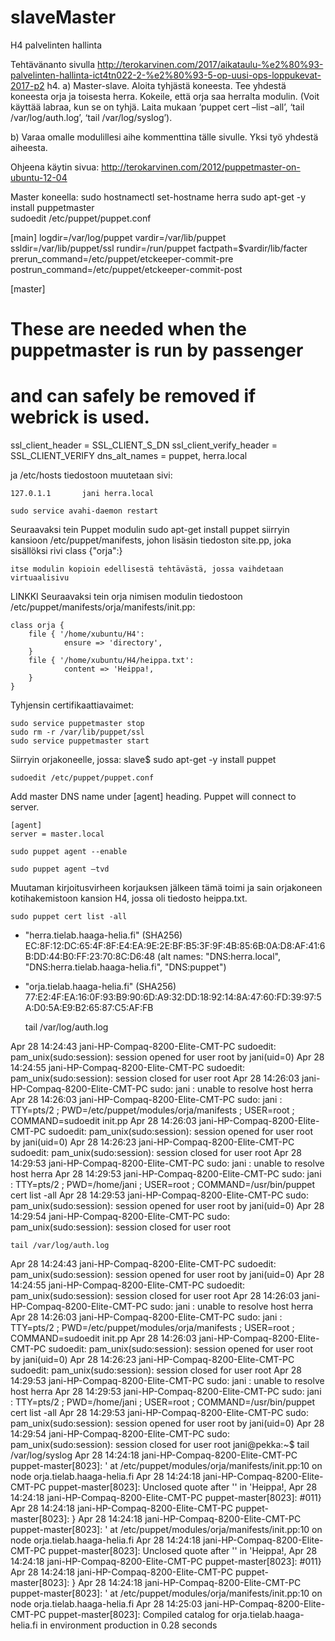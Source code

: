 # slaveMaster
H4 palvelinten hallinta

Tehtävänanto sivulla http://terokarvinen.com/2017/aikataulu-%e2%80%93-palvelinten-hallinta-ict4tn022-2-%e2%80%93-5-op-uusi-ops-loppukevat-2017-p2
h4. a) Master-slave. Aloita tyhjästä koneesta. Tee yhdestä koneesta orja ja toisesta herra. Kokeile, että orja saa herralta modulin. (Voit käyttää labraa, kun se on tyhjä. Laita mukaan ‘puppet cert –list –all’, ‘tail /var/log/auth.log’, ‘tail /var/log/syslog’).

b) Varaa omalle modulillesi aihe kommenttina tälle sivulle. Yksi työ yhdestä aiheesta. 

Ohjeena käytin sivua: http://terokarvinen.com/2012/puppetmaster-on-ubuntu-12-04

Master koneella:
    sudo hostnamectl set-hostname herra
    sudo apt-get -y install puppetmaster    
    sudoedit /etc/puppet/puppet.conf
    
[main]
logdir=/var/log/puppet
vardir=/var/lib/puppet
ssldir=/var/lib/puppet/ssl
rundir=/run/puppet
factpath=$vardir/lib/facter
prerun_command=/etc/puppet/etckeeper-commit-pre
postrun_command=/etc/puppet/etckeeper-commit-post

[master]
# These are needed when the puppetmaster is run by passenger
# and can safely be removed if webrick is used.
ssl_client_header = SSL_CLIENT_S_DN
ssl_client_verify_header = SSL_CLIENT_VERIFY
dns_alt_names = puppet, herra.local

ja /etc/hosts tiedostoon muutetaan sivi:

    127.0.1.1       jani herra.local

    sudo service avahi-daemon restart
    
Seuraavaksi tein Puppet modulin
    sudo apt-get install puppet
    siirryin kansioon /etc/puppet/manifests, johon lisäsin tiedoston site.pp, joka sisällöksi rivi
    class {"orja":}
    
    itse modulin kopioin edellisestä tehtävästä, jossa vaihdetaan virtuaalisivu
   
   LINKKI
   Seuraavaksi tein orja nimisen modulin tiedostoon /etc/puppet/manifests/orja/manifests/init.pp:

    class orja {       
        file { '/home/xubuntu/H4':
                ensure => 'directory',
        }
        file { '/home/xubuntu/H4/heippa.txt':
                content => 'Heippa!,
        }
    }

Tyhjensin certifikaattiavaimet:

    sudo service puppetmaster stop
    sudo rm -r /var/lib/puppet/ssl
    sudo service puppetmaster start

Siirryin orjakoneelle, jossa:
    slave$ sudo apt-get -y install puppet

    sudoedit /etc/puppet/puppet.conf

Add master DNS name under [agent] heading. Puppet will connect to server.

    [agent]
    server = master.local

    sudo puppet agent --enable

    sudo puppet agent –tvd
    
 Muutaman kirjoitusvirheen korjauksen jälkeen tämä toimi ja sain orjakoneen kotihakemistoon kansion H4, jossa oli tiedosto heippa.txt.
 
    sudo puppet cert list -all
    
+ "herra.tielab.haaga-helia.fi" (SHA256) EC:8F:12:DC:65:4F:8F:E4:EA:9E:2E:BF:B5:3F:9F:4B:85:6B:0A:D8:AF:41:6B:DD:44:B0:FF:23:70:8C:D6:48 (alt names: "DNS:herra.local", "DNS:herra.tielab.haaga-helia.fi", "DNS:puppet")
+ "orja.tielab.haaga-helia.fi"  (SHA256) 77:E2:4F:EA:16:0F:93:B9:90:6D:A9:32:DD:18:92:14:8A:47:60:FD:39:97:5A:D0:5A:E9:B2:65:87:C5:AF:FB

    tail /var/log/auth.log
    
Apr 28 14:24:43 jani-HP-Compaq-8200-Elite-CMT-PC sudoedit: pam_unix(sudo:session): session opened for user root by jani(uid=0)
Apr 28 14:24:55 jani-HP-Compaq-8200-Elite-CMT-PC sudoedit: pam_unix(sudo:session): session closed for user root
Apr 28 14:26:03 jani-HP-Compaq-8200-Elite-CMT-PC sudo:     jani : unable to resolve host herra
Apr 28 14:26:03 jani-HP-Compaq-8200-Elite-CMT-PC sudo:     jani : TTY=pts/2 ; PWD=/etc/puppet/modules/orja/manifests ; USER=root ; COMMAND=sudoedit init.pp
Apr 28 14:26:03 jani-HP-Compaq-8200-Elite-CMT-PC sudoedit: pam_unix(sudo:session): session opened for user root by jani(uid=0)
Apr 28 14:26:23 jani-HP-Compaq-8200-Elite-CMT-PC sudoedit: pam_unix(sudo:session): session closed for user root
Apr 28 14:29:53 jani-HP-Compaq-8200-Elite-CMT-PC sudo:     jani : unable to resolve host herra
Apr 28 14:29:53 jani-HP-Compaq-8200-Elite-CMT-PC sudo:     jani : TTY=pts/2 ; PWD=/home/jani ; USER=root ; COMMAND=/usr/bin/puppet cert list -all
Apr 28 14:29:53 jani-HP-Compaq-8200-Elite-CMT-PC sudo: pam_unix(sudo:session): session opened for user root by jani(uid=0)
Apr 28 14:29:54 jani-HP-Compaq-8200-Elite-CMT-PC sudo: pam_unix(sudo:session): session closed for user root

    tail /var/log/auth.log

Apr 28 14:24:43 jani-HP-Compaq-8200-Elite-CMT-PC sudoedit: pam_unix(sudo:session): session opened for user root by jani(uid=0)
Apr 28 14:24:55 jani-HP-Compaq-8200-Elite-CMT-PC sudoedit: pam_unix(sudo:session): session closed for user root
Apr 28 14:26:03 jani-HP-Compaq-8200-Elite-CMT-PC sudo:     jani : unable to resolve host herra
Apr 28 14:26:03 jani-HP-Compaq-8200-Elite-CMT-PC sudo:     jani : TTY=pts/2 ; PWD=/etc/puppet/modules/orja/manifests ; USER=root ; COMMAND=sudoedit init.pp
Apr 28 14:26:03 jani-HP-Compaq-8200-Elite-CMT-PC sudoedit: pam_unix(sudo:session): session opened for user root by jani(uid=0)
Apr 28 14:26:23 jani-HP-Compaq-8200-Elite-CMT-PC sudoedit: pam_unix(sudo:session): session closed for user root
Apr 28 14:29:53 jani-HP-Compaq-8200-Elite-CMT-PC sudo:     jani : unable to resolve host herra
Apr 28 14:29:53 jani-HP-Compaq-8200-Elite-CMT-PC sudo:     jani : TTY=pts/2 ; PWD=/home/jani ; USER=root ; COMMAND=/usr/bin/puppet cert list -all
Apr 28 14:29:53 jani-HP-Compaq-8200-Elite-CMT-PC sudo: pam_unix(sudo:session): session opened for user root by jani(uid=0)
Apr 28 14:29:54 jani-HP-Compaq-8200-Elite-CMT-PC sudo: pam_unix(sudo:session): session closed for user root
jani@pekka:~$ tail /var/log/syslog
Apr 28 14:24:18 jani-HP-Compaq-8200-Elite-CMT-PC puppet-master[8023]: ' at /etc/puppet/modules/orja/manifests/init.pp:10 on node orja.tielab.haaga-helia.fi
Apr 28 14:24:18 jani-HP-Compaq-8200-Elite-CMT-PC puppet-master[8023]: Unclosed quote after '' in 'Heippa!,
Apr 28 14:24:18 jani-HP-Compaq-8200-Elite-CMT-PC puppet-master[8023]: #011}
Apr 28 14:24:18 jani-HP-Compaq-8200-Elite-CMT-PC puppet-master[8023]: }
Apr 28 14:24:18 jani-HP-Compaq-8200-Elite-CMT-PC puppet-master[8023]: ' at /etc/puppet/modules/orja/manifests/init.pp:10 on node orja.tielab.haaga-helia.fi
Apr 28 14:24:18 jani-HP-Compaq-8200-Elite-CMT-PC puppet-master[8023]: Unclosed quote after '' in 'Heippa!,
Apr 28 14:24:18 jani-HP-Compaq-8200-Elite-CMT-PC puppet-master[8023]: #011}
Apr 28 14:24:18 jani-HP-Compaq-8200-Elite-CMT-PC puppet-master[8023]: }
Apr 28 14:24:18 jani-HP-Compaq-8200-Elite-CMT-PC puppet-master[8023]: ' at /etc/puppet/modules/orja/manifests/init.pp:10 on node orja.tielab.haaga-helia.fi
Apr 28 14:25:03 jani-HP-Compaq-8200-Elite-CMT-PC puppet-master[8023]: Compiled catalog for orja.tielab.haaga-helia.fi in environment production in 0.28 seconds


